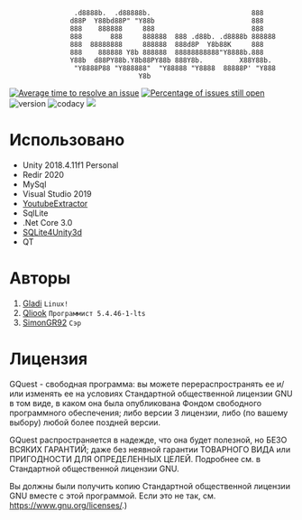 ```Русский
                .d8888b.  .d88888b.                         888    
               d88P  Y88bd88P" "Y88b                        888    
               888    888888     888                        888    
               888       888     888888  888 .d88b. .d8888b 888888 
               888  88888888     888888  888d8P  Y8b88K     888    
               888    888888 Y8b 888888  88888888888"Y8888b.888    
               Y88b  d88PY88b.Y8b88PY88b 888Y8b.         X88Y88b.  
                "Y8888P88 "Y888888"  "Y88888 "Y8888  88888P' "Y888 
                                Y8b                                
```

[![Average time to resolve an issue](http://isitmaintained.com/badge/resolution/gladitop/GQuest.svg)](http://isitmaintained.com/project/gladitop/GQuest "Average time to resolve an issue") [![Percentage of issues still open](http://isitmaintained.com/badge/open/gladitop/GQuest.svg)](http://isitmaintained.com/project/gladitop/GQuest "Percentage of issues still open") ![version](https://img.shields.io/badge/version-1.0-red) ![codacy](https://img.shields.io/badge/codacy-B-green) <a href="https://github.com/gladitop/GQuest/graphs/contributors" alt="Contributors">
        <img src="https://img.shields.io/github/contributors/gladitop/GQuest" /></a>

# Использовано

* Unity 2018.4.11f1 Personal
* Redir 2020
* MySql
* Visual Studio 2019
* [YoutubeExtractor](https://github.com/flagbug/YoutubeExtractor)
* SqlLite
* .Net Core 3.0
* [SQLite4Unity3d](https://github.com/robertohuertasm/SQLite4Unity3d)
* QT

# Авторы

1. [Gladi](https://github.com/damiralmaev) `Linux!`
2. [Qliook](https://github.com/Qliook) `Программист 5.4.46-1-lts`
3. [SimonGR92](https://github.com/SimonGR92) `Сэр`

# Лицензия

   GQuest - свободная программа: вы можете перераспространять ее и/или
   изменять ее на условиях Стандартной общественной лицензии GNU в том виде,
   в каком она была опубликована Фондом свободного программного обеспечения;
   либо версии 3 лицензии, либо (по вашему выбору) любой более поздней
   версии.

   GQuest распространяется в надежде, что она будет полезной,
   но БЕЗО ВСЯКИХ ГАРАНТИЙ; даже без неявной гарантии ТОВАРНОГО ВИДА
   или ПРИГОДНОСТИ ДЛЯ ОПРЕДЕЛЕННЫХ ЦЕЛЕЙ. Подробнее см. в Стандартной
   общественной лицензии GNU.

   Вы должны были получить копию Стандартной общественной лицензии GNU
   вместе с этой программой. Если это не так, см.
   <https://www.gnu.org/licenses/>.)
